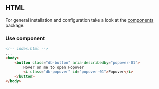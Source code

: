## HTML

For general installation and configuration take a look at the [components](https://www.npmjs.com/package/@db-ui/components) package.

### Use component

```html index.html
<!-- index.html -->
...
<body>
	<button class="db-button" aria-describedby="popover-01">
		Hover on me to open Popover
		<i class="db-popover" id="popover-01">Popover</i>
	</button>
</body>
```
